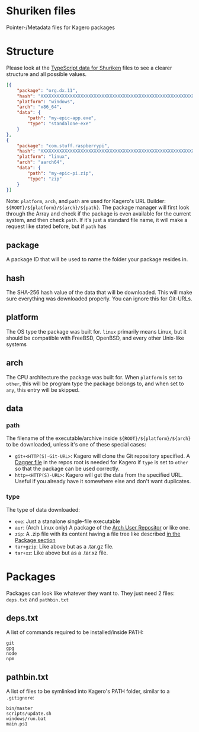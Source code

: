 # Shuriken files
Pointer-/Metadata files for Kagero packages

# Structure
Please look at the [TypeScript data for Shuriken](Shuriken.d.ts) files to see a clearer structure and all possible values.
```json
[{
    "package": "org.dx.11",
    "hash": "XXXXXXXXXXXXXXXXXXXXXXXXXXXXXXXXXXXXXXXXXXXXXXXXXXXXXXXXXXXXXXXX",
    "platform": "windows",
    "arch": "x86_64",
    "data": {
        "path": "my-epic-app.exe",
        "type": "standalone-exe"
    }
},
{
    "package": "com.stuff.raspberrypi",
    "hash": "XXXXXXXXXXXXXXXXXXXXXXXXXXXXXXXXXXXXXXXXXXXXXXXXXXXXXXXXXXXXXXXX",
    "platform": "linux",
    "arch": "aarch64",
    "data": {
        "path": "my-epic-pi.zip",
        "type": "zip"
    }
}]
```
Note: `platform`, `arch`, and `path` are used for Kagero's URL Builder: `${ROOT}/${platform}/${arch}/${path}`. The package manager will first look through the Array and check if the package is even available for the current system, and then check `path`. If it's just a standard file name, it will make a request like stated before, but if `path` has

## package
A package ID that will be used to name the folder your package resides in.

## hash
The SHA-256 hash value of the data that will be downloaded. This will make sure everything was downloaded properly. You can ignore this for Git-URLs.

## platform
The OS type the package was built for. `linux` primarily means Linux, but it should be compatible with FreeBSD, OpenBSD, and every other Unix-like systems

## arch
The CPU architecture the package was built for. When `platform` is set to `other`, this will be program type the package belongs to, and when set to `any`, this entry will be skipped.

## data
### path
The filename of the executable/archive inside `${ROOT}/${platform}/${arch}` to be downloaded, unless it's one of these special cases:
* `git+<HTTP(S)-Git-URL>`: Kagero will clone the Git repository specified. A [Dagger file](Dagger.md) in the repos root is needed for Kagero if `type` is set to `other` so that the package can be used correctly.
* `http+<HTTP(S)-URL>`: Kagero will get the data from the specified URL. Useful if you already have it somewhere else and don't want duplicates.

### type
The type of data downloaded:
* `exe`: Just a stanalone single-file executable
* `aur`: (Arch Linux only) A package of the [Arch User Repositor](https://aur.archlinux.org/) or like one.
* `zip`: A .zip file with its content having a file tree like described [in the Package section](#packages)
* `tar+gzip`: Like above but as a .tar.gz file.
* `tar+xz`: Like above but as a .tar.xz file.

# Packages
Packages can look like whatever they want to. They just need 2 files: `deps.txt` and `pathbin.txt`

## deps.txt
A list of commands required to be installed/inside PATH:
```
git
gpg
node
npm
```

## pathbin.txt
A list of files to be symlinked into Kagero's PATH folder, similar to a `.gitignore`:
```
bin/master
scripts/update.sh
windows/run.bat
main.ps1
```